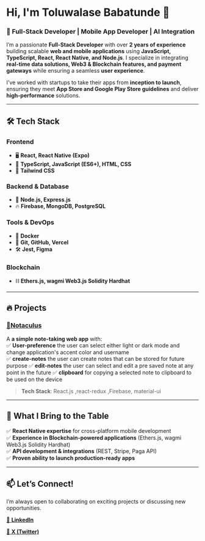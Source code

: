 # Hi, I'm Toluwalase Babatunde 👋  

### 🚀 Full-Stack Developer | Mobile App Developer | AI Integration  

I’m a passionate **Full-Stack Developer** with over **2 years of experience** building scalable **web and mobile applications** using **JavaScript, TypeScript, React, React Native, and Node.js**. I specialize in integrating **real-time data solutions, Web3 & Blockchain features, and payment gateways** while ensuring a seamless **user experience**.  

I've worked with startups to take their apps from **inception to launch**, ensuring they meet **App Store and Google Play Store guidelines** and deliver **high-performance** solutions.  

---

## 🛠️ Tech Stack  

### **Frontend**  
- 🖥️ **React, React Native (Expo)**  
- 📜 **TypeScript, JavaScript (ES6+), HTML, CSS**  
- 🎨 **Tailwind CSS**  

### **Backend & Database**  
- 🚀 **Node.js, Express.js**  
- 🔥 **Firebase, MongoDB, PostgreSQL**  

### **Tools & DevOps**  
- 🐳 **Docker**  
- 🔗 **Git, GitHub, Vercel**  
- 🛠️ **Jest, Figma**  

### **Blockchain**  
- ⛓️ **Ethers.js, wagmi Web3.js Solidity Hardhat**  
---

## 🔥 Projects  

### [🔹Notaculus](https://notaculus.netlify.app/)  
A **a simple note-taking web app** with:  
✅ **User-preference** the user can select either light or dark mode and change application's accent color and username  
✅ **create-notes** the user can create notes that can be stored for future purpose
✅ **edit-notes** the user can select and edit a pre saved note at any point in the future
✅ **clipboard** for copying a selected note to clipboard to be used on the device


> **Tech Stack**: React.js ,react-redux ,Firebase, material-ui 

---  

## 🚀 What I Bring to the Table  
✅ **React Native expertise** for cross-platform mobile development  
✅ **Experience in Blockchain-powered applications** (Ethers.js, wagmi Web3.js Solidity Hardhat)  
✅ **API development & integrations** (REST, Stripe, Paga API)  
✅ **Proven ability to launch production-ready apps**  

---

## 📫 Let’s Connect!  
I’m always open to collaborating on exciting projects or discussing new opportunities.  
 
[🔗 **LinkedIn**](https://www.linkedin.com/in/tolu-temi-557775162)

[🔗 **X (Twitter)**](https://x.com/T0lubabs)  
